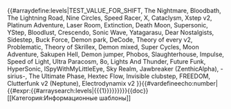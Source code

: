 {{#arraydefine:levels|TEST_VALUE_FOR_SHIFT,
The Nightmare,
Bloodbath,
The Lightning Road,
Nine Circles,
Speed Racer,
X,
Cataclysm,
Xstep v2,
Platinum Adventure,
Laser Room,
Extinction,
Death Moon,
Supersonic,
YStep,
Bloodlust,
Crescendo,
Sonic Wave,
Yatagarasu,
Dear Nostalgists,
Sidestep,
Buck Force,
Demon park,
DeCode,
Theory of every v2,
Problematic,
Theory of Skrillex,
Demon mixed,
Super Cycles,
Moon Adventure,
Sakupen Hell,
Demon jumper,
Phobos,
Slaughterhouse,
Impulse,
Speed of Light,
Ultra Paracosm,
8o,
Lights And Thunder,
Future Funk,
HyperSonic,
ISpyWithMyLittleEye,
Sky Realm,
Jawbreaker (ZenthicAlpha),
-sirius-,
The Ultimate Phase,
Hextec Flow,
Invisible clubstep,
FREEDOM,
Clutterfunk v2 (Neptune),
Electrodynamix v2
}}{{#vardefineecho:number|{{#expr:{{#arraysearch:levels|{{{1}}}}}}}}}<noinclude>{{doc}}[[Категория:Информационные шаблоны]]</noinclude>